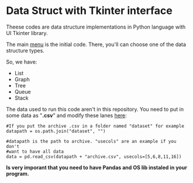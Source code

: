 # Data Struct with Tkinter interface

Theese codes are data structure implementations in Python language with UI Tkinter library.

The main [menu](https://github.com/joaolevi/data_struct_w_tkinter/blob/master/main.py) is the initial code. There, you'll can choose one of the data structure types.

So, we have:

 - List
 - Graph
 - Tree
 - Queue
 - Stack

The data used to run this code aren't in this repository.
You need to put in some data as "**.csv**" and modify these lanes [here](https://github.com/joaolevi/data_struct_w_tkinter/blob/602ffd6c05b224a6ae59328d4f7e06418a58c8a0/graph.py#L83):

    #If you put the archive .csv in a folder named "dataset" for example
    datapath = os.path.join("dataset", "")
    
    #datapath is the path to archive. "usecols" are an example if you don't
    #want to have all data
    data = pd.read_csv(datapath + "archive.csv", usecols=[5,6,8,11,16])
   
  **Is very imporant that you need to have Pandas and OS lib instaled in your program.**
    
